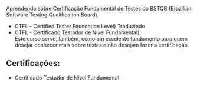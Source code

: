 Aprendendo sobre Certificação Fundamental de Testes do BSTQB (Brazilian Software Testing Qualification Board).
  * CTFL - Certified Tester Foundation Level) Traduzindo 
  * CTFL - Certificado Testador de Nível Fundamental),  
Este curso serve, também, como um excelente fundamento para quem desejar conhecer mais sobre testes e não desejam fazer a certificação.
## Certificações:
  * Certificado Testador de Nível Fundamental
